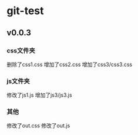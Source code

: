 # git-test

## v0.0.3

### css文件夹
删除了css1.css
增加了css2.css
增加了css3/css3.css

### js文件夹
修改了js1.js
增加了js3/js3.js

### 其他
修改了out.css
修改了out.js